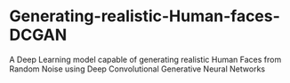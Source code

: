 # Generating-realistic-Human-faces-DCGAN
A Deep Learning model capable of generating realistic Human Faces from Random Noise using Deep Convolutional Generative Neural Networks
